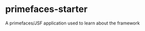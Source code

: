 primefaces-starter
==================

A primefaces/JSF application used to learn about the framework
